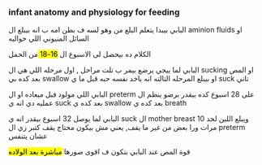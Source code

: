 ### infant anatomy and physiology for feeding

البابي بيبدا يتعلم البلع من وهو لسه ف بطن امه ب انه بيبلع ال aminion fluids او السائل المنيوني اللي حواليه

الكلام ده بيحصل لى الاسبوع ال <mark> 16-18 </mark> من الحمل

البابي لما ييجي يرضع بيمر ب تلت مراحل , اول مرحله اللي هي ال sucking او المص بعد كده بي swallow او بيبلع المرحله التالته انه ياخد نفسه حبه قبل ما ي suck تاني

البابي اللي مولود فبل ميعاده او ال preterm على 28 اسبوع كده بيقدر برضو ينظم ال عمليه دي انه ي suck بعد كده ي swallow بعد كده ي breath

البابي لما يوصل 32 اسبوع بيقدر انه ي suck ال mother breast ويبلع اللبن لحد 10 مرات ورا بعض من غير ما يقف, يعني مش بيكون محتاج يقف كتبر زي ال preterm عشان يتنفس

قوة المص عند البابي بتكون ف اقوى صورها <mark> مباشرة بعد الولاده </mark> 


